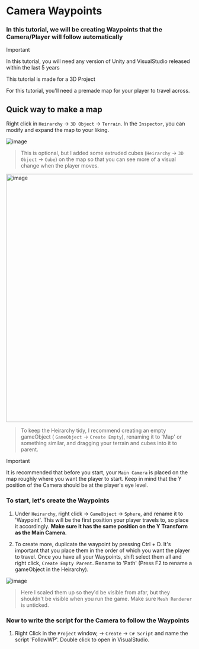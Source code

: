 # Camera Waypoints

### In this tutorial, we will be creating Waypoints that the Camera/Player will follow automatically

> [!IMPORTANT]
> In this tutorial, you will need any version of Unity and VisualStudio released within the last 5 years
> 
> This tutorial is made for a 3D Project
> 
> For this tutorial, you'll need a premade map for your player to travel across.

## Quick way to make a map

Right click in `Heirarchy` -> `3D Object` -> `Terrain`. In the `Inspector`, you can modify and expand the map to your liking.

![image](https://github.com/user-attachments/assets/3f1390da-111b-4f28-a2fb-2c1d95bf3209)

> This is optional, but I added some extruded cubes (`Heirarchy` -> `3D Object` -> `Cube`) on the map so that you can see more of a visual change when the player moves.

<img width="668" alt="image" src="https://github.com/user-attachments/assets/af1ded51-7d86-4580-b49d-51058a72771d" />

> To keep the Heirarchy tidy, I recommend creating an empty gameObject ( `GameObject` -> `Create Empty`), renaming it to 'Map' or something similar, and dragging your terrain and cubes into it to parent.

> [!IMPORTANT]
> It is recommended that before you start, your `Main Camera` is placed on the map roughly where you want the player to start. Keep in mind that the Y position of the Camera should be at the player's eye level.


### To start, let's create the Waypoints

1. Under `Heirarchy`, right click -> `GameObject` -> `Sphere`, and rename it to 'Waypoint'. This will be the first position your player travels to, so place it accordingly. **Make sure it has the same position on the Y Transform as the Main Camera.**

2. To create more, duplicate the waypoint by pressing Ctrl + D. It's important that you place them in the order of which you want the player to travel. Once you have all your Waypoints, shift select them all and right click, `Create Empty Parent`. Rename to 'Path' (Press F2 to rename a gameObject in the Heirarchy).

![image](https://github.com/user-attachments/assets/fb7c124b-88ed-4f1c-a9cf-ecb3a6abb67e)

> Here I scaled them up so they'd be visible from afar, but they shouldn't be visible when you run the game. Make sure `Mesh Renderer` is unticked.


### Now to write the script for the Camera to follow the Waypoints
  
1. Right Click in the `Project` window, -> `Create` -> `C# Script` and name the script 'FollowWP'. Double click to open in VisualStudio.




